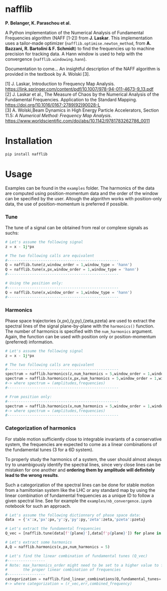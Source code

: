 # nafflib

**P. Belanger, K. Paraschou et al.**

A Python implementation of the Numerical Analysis of Fundamental Frequencies algorithm (NAFF [1-2]) from **J. Laskar**. This implementation uses a tailor-made optimizer (`nafflib.optimise.newton_method`, from **A. Bazzani, R. Bartolini & F. Schmidt**) to find the frequencies up to machine precision for tracking data. A Hann window is used to help with the convergence (`nafflib.windowing.hann`).

Documentation to come... An insightful description of the NAFF algorithm is provided in the textbook by A. Wolski [3].

[1] J. Laskar, Introduction to Frequency Map Analysis. https://link.springer.com/content/pdf/10.1007/978-94-011-4673-9_13.pdf  
[2] J. Laskar et al., The Measure of Chaos by the Numerical Analysis of the Fundamental Frequencies. Application to the Standard Mapping. https://doi.org/10.1016/0167-2789(92)90028-L   
[3] A. Wolski,Beam Dynamics in High Energy Particle Accelerators, Section 11.5: *A Numerical Method: Frequency Map Analysis*. https://www.worldscientific.com/doi/abs/10.1142/9781783262786_0011 
# Installation
```bash
pip install nafflib
```

# Usage
Examples can be found in the `examples` folder. The harmonics of the data are computed using position-momentum data and the order of the window can be specified by the user. Altough the algorithm works with position-only data, the use of position-momentum is preferred if possible. 



### Tune
The tune of a signal can be obtained from real or complexe signals as suchs:
```python
# Let's assume the following signal
z = x - 1j*px

# The two following calls are equivalent
#--------------------------------------------------
Q = nafflib.tune(z,window_order = 1,window_type = 'hann')
Q = nafflib.tune(x,px,window_order = 1,window_type = 'hann')
#--------------------------------------------------

# Using the position only:
#--------------------------------------------------
Q = nafflib.tune(x,window_order = 1,window_type = 'hann')
#--------------------------------------------------
``` 

### Harmonics
 
Phase space trajectories (x,px),(y,py),(zeta,pzeta) are used to extract the spectral lines of the signal plane-by-plane with the `harmonics()` function. The number of harmonics is specified with the `num_harmonics` argument. Again, the function can be used with position only or position-momentum (preferred) information.

```python
# Let's assume the following signal
z = x - 1j*px

# The two following calls are equivalent
#--------------------------------------------------
spectrum = nafflib.harmonics(z,num_harmonics = 5,window_order = 1,window_type = 'hann',to_pandas = False)
spectrum = nafflib.harmonics(x,px,num_harmonics = 5,window_order = 1,window_type = 'hann',to_pandas = False)
#-> where spectrum = (amplitudes,frequencies)
#--------------------------------------------------

# From position only:
#--------------------------------------------------
spectrum = nafflib.harmonics(x,num_harmonics = 5,window_order = 1,window_type = 'hann',to_pandas = False)
#-> where spectrum = (amplitudes,frequencies)
#--------------------------------------------------

``` 

### Categorization of harmonics

For stable motion sufficiently close to integrable invariants of a conservative system, the frequencies are expected to come as a linear combinations of the fundamental tunes (3 for a 6D system). 

To properly study the harmonics of a system, the user should almost always try to unambigously identify the spectral lines, since very close lines can be mistaken for one another and **ordering them by amplitude will definitely lead to the wrong results**. 

Such a categorization of the spectral lines can be done for stable motion from a hamiltonian system like the LHC or any standard map by using the linear combination of fundamental frequencies as a unique ID to follow a given spectral line. See for example the `examples/nb_convergence.ipynb` notebook for such an approach.


```python
# Let's assume the following dictionnary of phase space data:
data  = {'x':x,'px':px,'y':y,'py':py,'zeta':zeta,'pzeta':pzeta}

# Let's extract the fundamental frequencies
Q_vec = [nafflib.tune(data[f'{plane}'],data[f'p{plane}']) for plane in ['x','y','zeta']]

# Let's extract some harmonics
A,Q = nafflib.harmonics(x,px,num_harmonics = 5)

# Let's find the linear combination of fundamental tunes (Q_vec)
#-----------------
# Note: max_harmonics_order might need to be set to a higher value to find
#       the proper linear combination of frequencies
#-----------------
categorization = nafflib.find_linear_combinations(Q,fundamental_tunes= Q_vec,max_harmonic_order = 10)
#-> where categorization = (r_vec,err,combined_frequency)
```





